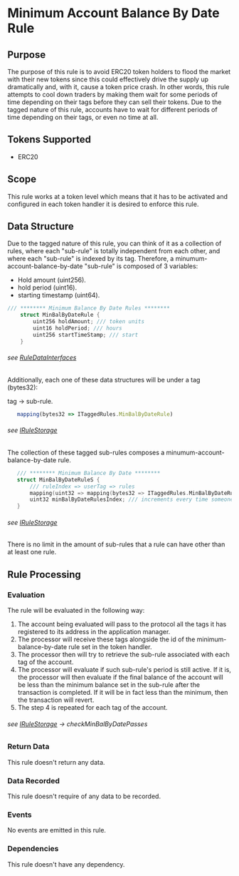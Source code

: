 # Minimum Account Balance By Date Rule

## Purpose

The purpose of this rule is to avoid ERC20 token holders to flood the market with their new tokens since this could effectively drive the supply up dramatically and, with it, cause a token price crash. In other words, this rule attempts to cool down traders by making them wait for some periods of time depending on their tags before they can sell their tokens. Due to the tagged nature of this rule, accounts have to wait for different periods of time depending on their tags, or even no time at all.

## Tokens Supported

- ERC20

## Scope 

This rule works at a token level which means that it has to be activated and configured in each token handler it is desired to enforce this rule.

## Data Structure

Due to the tagged nature of this rule, you can think of it as a collection of rules, where each "sub-rule" is totally independent from each other, and where each "sub-rule" is indexed by its tag. Therefore, a minumum-account-balance-by-date "sub-rule" is composed of 3 variables:

- Hold amount (uint256).
- hold period (uint16).
- starting timestamp (uint64).

```c
/// ******** Minimum Balance By Date Rules ********
    struct MinBalByDateRule {
        uint256 holdAmount; /// token units
        uint16 holdPeriod; /// hours
        uint256 startTimeStamp; /// start
    }
```
###### *see [RuleDataInterfaces](../../../src/economic/ruleStorage/RuleDataInterfaces.sol)*

Additionally, each one of these data structures will be under a tag (bytes32):

 tag -> sub-rule.

 ```javascript
    mapping(bytes32 => ITaggedRules.MinBalByDateRule)
```
###### *see [IRuleStorage](../../../src/economic/ruleStorage/IRuleStorage.sol)*

The collection of these tagged sub-rules composes a minumum-account-balance-by-date rule.

 ```c
    /// ******** Minimum Balance By Date ********
    struct MinBalByDateRuleS {
        /// ruleIndex => userTag => rules
        mapping(uint32 => mapping(bytes32 => ITaggedRules.MinBalByDateRule)) minBalByDateRulesPerUser;
        uint32 minBalByDateRulesIndex; /// increments every time someone adds a rule
    }
```
###### *see [IRuleStorage](../../../src/economic/ruleStorage/IRuleStorage.sol)*

There is no limit in the amount of sub-rules that a rule can have other than at least one rule.

## Rule Processing

### Evaluation

The rule will be evaluated in the following way:

1. The account being evaluated will pass to the protocol all the tags it has registered to its address in the application manager.
2. The processor will receive these tags alongside the id of the minimum-balance-by-date rule set in the token handler. 
3. The processor then will try to retrieve the sub-rule associated with each tag of the account.
4. The processor will evaluate if such sub-rule's period is still active. If it is, the processor will then evaluate if the final balance of the account will be less than the minimum balance set in the sub-rule after the transaction is completed. If it will be in fact less than the minimum, then the transaction will revert.
5. The step 4 is repeated for each tag of the account. 

###### *see [IRuleStorage](../../../src/economic/ruleProcessor/ERC20TaggedRuleProcessorFacet.sol) -> checkMinBalByDatePasses*

### Return Data

This rule doesn't return any data.

### Data Recorded

This rule doesn't require of any data to be recorded.

### Events

No events are emitted in this rule.

### Dependencies

This rule doesn't have any dependency.
